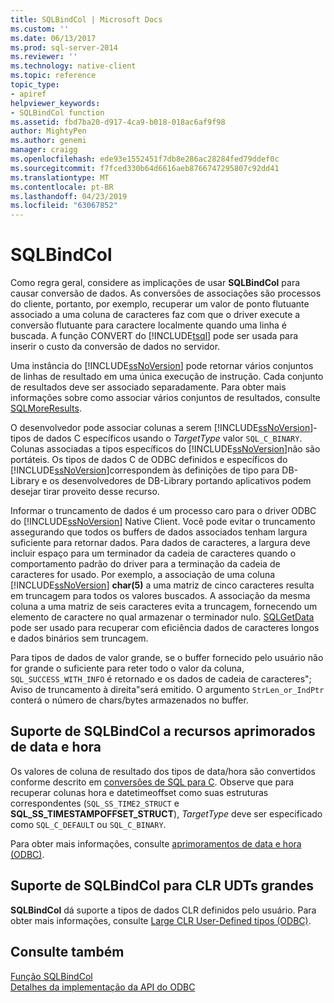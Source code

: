 ```yaml
---
title: SQLBindCol | Microsoft Docs
ms.custom: ''
ms.date: 06/13/2017
ms.prod: sql-server-2014
ms.reviewer: ''
ms.technology: native-client
ms.topic: reference
topic_type:
- apiref
helpviewer_keywords:
- SQLBindCol function
ms.assetid: fbd7ba20-d917-4ca9-b018-018ac6af9f98
author: MightyPen
ms.author: genemi
manager: craigg
ms.openlocfilehash: ede93e1552451f7db8e286ac28284fed79ddef0c
ms.sourcegitcommit: f7fced330b64d6616aeb8766747295807c92dd41
ms.translationtype: MT
ms.contentlocale: pt-BR
ms.lasthandoff: 04/23/2019
ms.locfileid: "63067852"
---
```

# <a name="sqlbindcol"></a>SQLBindCol
  Como regra geral, considere as implicações de usar **SQLBindCol** para causar conversão de dados. As conversões de associações são processos do cliente, portanto, por exemplo, recuperar um valor de ponto flutuante associado a uma coluna de caracteres faz com que o driver execute a conversão flutuante para caractere localmente quando uma linha é buscada. A função CONVERT do [!INCLUDE[tsql](../../includes/tsql-md.md)] pode ser usada para inserir o custo da conversão de dados no servidor.  
  
 Uma instância do [!INCLUDE[ssNoVersion](../../includes/ssnoversion-md.md)] pode retornar vários conjuntos de linhas de resultado em uma única execução de instrução. Cada conjunto de resultados deve ser associado separadamente. Para obter mais informações sobre como associar vários conjuntos de resultados, consulte [SQLMoreResults](sqlmoreresults.md).  
  
 O desenvolvedor pode associar colunas a serem [!INCLUDE[ssNoVersion](../../includes/ssnoversion-md.md)]-tipos de dados C específicos usando o *TargetType* valor `SQL_C_BINARY`. Colunas associadas a tipos específicos do [!INCLUDE[ssNoVersion](../../includes/ssnoversion-md.md)]não são portáteis. Os tipos de dados C de ODBC definidos e específicos do [!INCLUDE[ssNoVersion](../../includes/ssnoversion-md.md)]correspondem às definições de tipo para DB-Library e os desenvolvedores de DB-Library portando aplicativos podem desejar tirar proveito desse recurso.  
  
 Informar o truncamento de dados é um processo caro para o driver ODBC do [!INCLUDE[ssNoVersion](../../includes/ssnoversion-md.md)] Native Client. Você pode evitar o truncamento assegurando que todos os buffers de dados associados tenham largura suficiente para retornar dados. Para dados de caracteres, a largura deve incluir espaço para um terminador da cadeia de caracteres quando o comportamento padrão do driver para a terminação da cadeia de caracteres for usado. Por exemplo, a associação de uma coluna [!INCLUDE[ssNoVersion](../../includes/ssnoversion-md.md)] **char(5)** a uma matriz de cinco caracteres resulta em truncagem para todos os valores buscados. A associação da mesma coluna a uma matriz de seis caracteres evita a truncagem, fornecendo um elemento de caractere no qual armazenar o terminador nulo. [SQLGetData](sqlgetdata.md) pode ser usado para recuperar com eficiência dados de caracteres longos e dados binários sem truncagem.  
  
 Para tipos de dados de valor grande, se o buffer fornecido pelo usuário não for grande o suficiente para reter todo o valor da coluna, `SQL_SUCCESS_WITH_INFO` é retornado e os dados de cadeia de caracteres"; Aviso de truncamento à direita"será emitido. O argumento `StrLen_or_IndPtr` conterá o número de chars/bytes armazenados no buffer.  
  
## <a name="sqlbindcol-support-for-enhanced-date-and-time-features"></a>Suporte de SQLBindCol a recursos aprimorados de data e hora  
 Os valores de coluna de resultado dos tipos de data/hora são convertidos conforme descrito em [conversões de SQL para C](../native-client-odbc-date-time/datetime-data-type-conversions-from-sql-to-c.md). Observe que para recuperar colunas hora e datetimeoffset como suas estruturas correspondentes (`SQL_SS_TIME2_STRUCT` e **SQL_SS_TIMESTAMPOFFSET_STRUCT**), *TargetType* deve ser especificado como `SQL_C_DEFAULT` ou `SQL_C_BINARY`.  
  
 Para obter mais informações, consulte [aprimoramentos de data e hora &#40;ODBC&#41;](../native-client-odbc-date-time/date-and-time-improvements-odbc.md).  
  
## <a name="sqlbindcol-support-for-large-clr-udts"></a>Suporte de SQLBindCol para CLR UDTs grandes  
 **SQLBindCol** dá suporte a tipos de dados CLR definidos pelo usuário. Para obter mais informações, consulte [Large CLR User-Defined tipos &#40;ODBC&#41;](../native-client/odbc/large-clr-user-defined-types-odbc.md).  
  
## <a name="see-also"></a>Consulte também  
 [Função SQLBindCol](https://go.microsoft.com/fwlink/?LinkId=59327)   
 [Detalhes da implementação da API do ODBC](odbc-api-implementation-details.md)  
  
  
